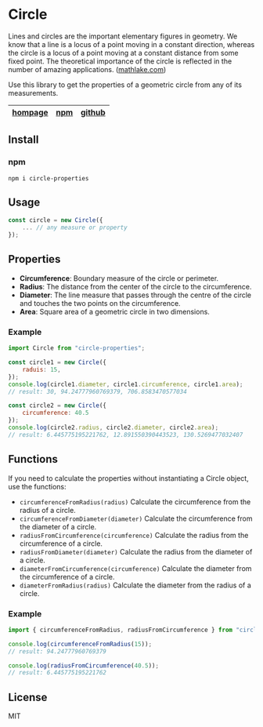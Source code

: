 # Circle

Lines and circles are the important elementary figures in geometry. We know that a line is a locus of a point moving in a constant direction, whereas the circle is a locus of a point moving at a constant distance from some fixed point. The theoretical importance of the circle is reflected in the number of amazing applications. ([mathlake.com](http://mathlake.com/Properties-of-Circle))

Use this library to get the properties of a geometric circle from any of its measurements.

| [hompage](https://andres-geotec.github.io/circle-properties/) | [npm](https://www.npmjs.com/package/circle-properties) | [github](https://github.com/andres-geotec/circle-properties) |
| -- | -- | -- |

## Install

### npm

```npm
npm i circle-properties
```

## Usage

```javascript
const circle = new Circle({
    ... // any measure or property
});
```

## Properties

* **Circumference**: Boundary measure of the circle or perimeter.
* **Radius**: The distance from the center of the circle to the circumference.
* **Diameter**: The line measure that passes through the centre of the circle and touches the two points on the circumference.
* **Area**: Square area of a geometric circle in two dimensions.


### Example

```javascript
import Circle from "circle-properties";

const circle1 = new Circle({
    raduis: 15,
});
console.log(circle1.diameter, circle1.circumference, circle1.area);
// result: 30, 94.24777960769379, 706.8583470577034

const circle2 = new Circle({
    circumference: 40.5
});
console.log(circle2.radius, circle2.diameter, circle2.area);
// result: 6.445775195221762, 12.891550390443523, 130.5269477032407
```

## Functions

If you need to calculate the properties without instantiating a Circle object, use the functions:

* `circumferenceFromRadius(radius)` Calculate the circumference from the radius of a circle.
* `circumferenceFromDiameter(diameter)` Calculate the circumference from the diameter of a circle.
* `radiusFromCircumference(circumference)` Calculate the radius from the circumference of a circle.
* `radiusFromDiameter(diameter)` Calculate the radius from the diameter of a circle.
* `diameterFromCircumference(circumference)` Calculate the diameter from the circumference of a circle.
* `diameterFromRadius(radius)` Calculate the diameter from the radius of a circle.

### Example

```javascript
import { circumferenceFromRadius, radiusFromCircumference } from "circle-properties";

console.log(circumferenceFromRadius(15));
// result: 94.24777960769379

console.log(radiusFromCircumference(40.5));
// result: 6.445775195221762
```

## License

MIT
